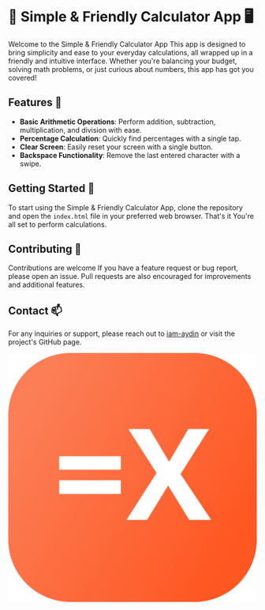 # 🧮 Simple & Friendly Calculator App 🖥️

Welcome to the Simple & Friendly Calculator App This app is designed to bring simplicity and ease to your everyday calculations, all wrapped up in a friendly and intuitive interface. Whether you're balancing your budget, solving math problems, or just curious about numbers, this app has got you covered!

## Features 🎯

- **Basic Arithmetic Operations**: Perform addition, subtraction, multiplication, and division with ease.
- **Percentage Calculation**: Quickly find percentages with a single tap.
- **Clear Screen**: Easily reset your screen with a single button.
- **Backspace Functionality**: Remove the last entered character with a swipe.

## Getting Started 🚀

To start using the Simple & Friendly Calculator App, clone the repository and open the `index.html` file in your preferred web browser. That's it You're all set to perform calculations.

## Contributing 🤝

Contributions are welcome If you have a feature request or bug report, please open an issue. Pull requests are also encouraged for improvements and additional features.

## Contact 📫

For any inquiries or support, please reach out to <a href="https://github.com/iam-aydin">iam-aydin</a> or visit the project's GitHub page.

<img width="512" src="./img/icon-512.png" />
